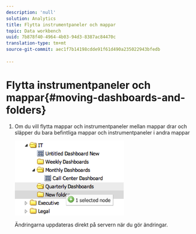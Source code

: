 ```yaml
---
description: 'null'
solution: Analytics
title: Flytta instrumentpaneler och mappar
topic: Data workbench
uuid: 7b878f40-4964-4b03-94d3-8387ac84470c
translation-type: tm+mt
source-git-commit: aec1f7b14198cdde91f61d490a235022943bfedb

---
```



# Flytta instrumentpaneler och mappar{#moving-dashboards-and-folders}

1. Om du vill flytta mappar och instrumentpaneler mellan mappar drar och släpper du bara befintliga mappar och instrumentpaneler i andra mappar

   ![](assets/move_folder.png)

   Ändringarna uppdateras direkt på servern när du gör ändringar.
